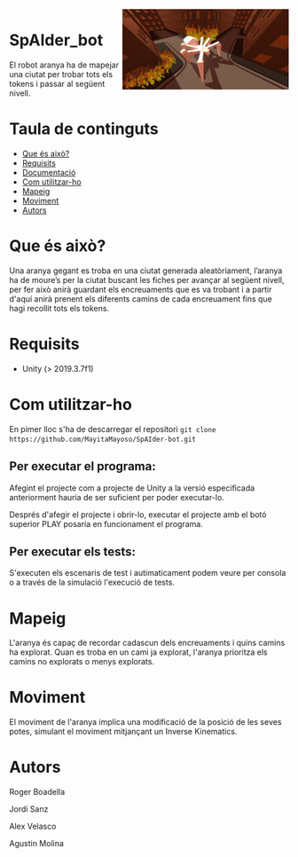 <img src="img/spider1.jpeg" align="right" width="300" alt="spider"/>

# SpAIder_bot

El robot aranya ha de mapejar una ciutat per trobar tots els tokens i passar al següent nivell. 

# Taula de continguts
  * [Que és això?](#que-és-això)
  * [Requisits](#requisits)
  * [Documentació](#documentació)
  * [Com utilitzar-ho](#com-utilitzar-ho)
  * [Mapeig](#mapeig)
  * [Moviment](#moviment)
  * [Autors](#autors)

# Que és això?

Una aranya gegant es troba en una ciutat generada aleatòriament, l’aranya ha de moure’s per la ciutat buscant les fiches per avançar al següent nivell, per fer això anirà guardant els encreuaments que es va trobant i a partir d'aquí anirà prenent els diferents camins de cada encreuament fins que hagi recollit tots els tokens.

# Requisits

- Unity (> 2019.3.7f1)


# Com utilitzar-ho

En pimer lloc s'ha de descarregar el repositori
`git clone https://github.com/MayitaMayoso/SpAIder-bot.git`

## Per executar el programa:
Afegint el projecte com a projecte de Unity a la versió especificada anteriorment hauria de ser suficient per poder executar-lo.

Després d'afegir el projecte i obrir-lo, executar el projecte amb el botó superior PLAY posaría en funcionament el programa.

## Per executar els tests:

S'executen els escenaris de test i autimaticament podem veure per consola o a través de la simulació l'execució de tests.


# Mapeig

L'aranya és capaç de recordar cadascun dels encreuaments i quins camins ha explorat. Quan es troba en un cami ja explorat, l'aranya prioritza els camins no explorats o menys explorats.

# Moviment

El moviment de l'aranya implica una modificació de la posició de les seves potes, simulant el moviment mitjançant un Inverse Kinematics.

# Autors

Roger Boadella

Jordi Sanz

Alex Velasco

Agustin Molina

